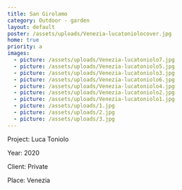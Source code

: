 ```yaml
---
title: San Girolamo
category: Outdoor - garden
layout: default
poster: /assets/uploads/Venezia-lucatoniolocover.jpg
home: true
priority: a
images:
  - picture: /assets/uploads/Venezia-lucatoniolo7.jpg
  - picture: /assets/uploads/Venezia-lucatoniolo5.jpg
  - picture: /assets/uploads/Venezia-lucatoniolo3.jpg
  - picture: /assets/uploads/Venezia-lucatoniolo6.jpg
  - picture: /assets/uploads/Venezia-lucatoniolo4.jpg
  - picture: /assets/uploads/Venezia-lucatoniolo2.jpg
  - picture: /assets/uploads/Venezia-lucatoniolo1.jpg
  - picture: /assets/uploads/1.jpg
  - picture: /assets/uploads/2.jpg
  - picture: /assets/uploads/3.jpg
---
```

Project: Luca Toniolo

Year: 2020

Client: Private

Place: Venezia


